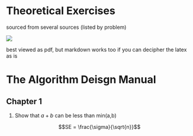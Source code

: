 <script type="text/javascript" src="http://cdn.mathjax.org/mathjax/latest/MathJax.js?config=default"></script>

# Theoretical Exercises

sourced from several sources (listed by problem)

<img src="https://render.githubusercontent.com/render/math?math=e^{i \pi} = -1">


best viewed as pdf, but markdown works too if you can decipher the latex as is

# The Algorithm Deisgn Manual 

## Chapter 1

1. Show that $a+b$ can be less than min(a,b)

```math
SE = \frac{\sigma}{\sqrt{n}}
```


